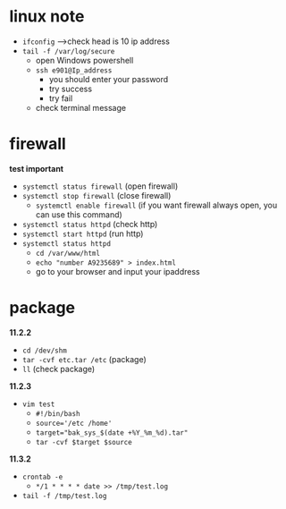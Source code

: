 # linux note
- `ifconfig` -->check head is 10 ip address
- `tail -f /var/log/secure`
    - open Windows powershell
    - `ssh e901@Ip_address`
        - you should  enter your password
        - try success
        - try fail
    - check terminal message

# firewall
**test important**
- `systemctl status firewall` (open firewall)
- `systemctl stop firewall` (close firewall)
    - `systemctl enable firewall` (if you want firewall always open, you can use this command)
- `systemctl status httpd` (check http)
- `systemctl start httpd` (run http)
- `systemctl status httpd`
    - `cd /var/www/html`
    - `echo "number A9235689" > index.html`
    - go to your browser and input your ipaddress

# package
**11.2.2**
- `cd /dev/shm`
- `tar -cvf etc.tar /etc` (package)
- `ll` (check package)

**11.2.3**
- `vim test`
    - `#!/bin/bash`
    - `source='/etc /home' `
    - `target="bak_sys_$(date +%Y_%m_%d).tar"`
    - `tar -cvf $target $source`

**11.3.2**
- `crontab -e`
    - `*/1 * * * * date >> /tmp/test.log`
- `tail -f /tmp/test.log` 